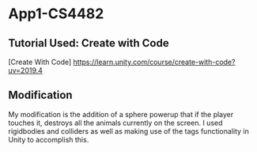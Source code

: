 # App1-CS4482
## Tutorial Used: Create with Code
[Create With Code] https://learn.unity.com/course/create-with-code?uv=2019.4

## Modification
My modification is the addition of a sphere powerup that if the player touches it, destroys all the animals currently on the screen. I used rigidbodies and colliders as well as making use of the tags functionality in Unity to accomplish this. 
